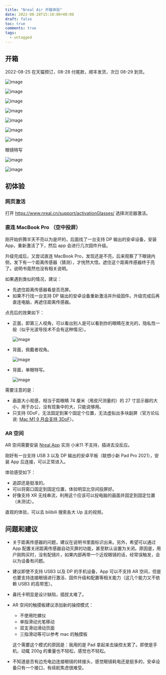 ```yaml
---
title: "Nreal Air 开箱体验"
date: 2022-08-28T15:10:00+08:00
draft: false
toc: true
comments: true
tags:
  - untagged
---
```


## 开箱

2022-08-25 在天猫预订，08-28 付尾款，顺丰发货，次日 08-29 到货。

![image](/image/nreal-12.jpeg)

![image](/image/nreal-11.jpeg)

![image](/image/nreal-10.jpeg)

![image](/image/nreal-09.jpeg)

![image](/image/nreal-08.jpeg)

![image](/image/nreal-07.jpeg)

![image](/image/nreal-06.jpeg)

眼镜特写

![image](/image/nreal-04.jpeg)

![image](/image/nreal-05.jpeg)

## 初体验

### 网页激活

打开 https://www.nreal.cn/support/activationGlasses/ 选择浏览器激活。

### 直连 MacBook Pro （空中投屏）

刚开始折腾半天不亮以为是坏的，后面找了一台支持 DP 输出的安卓设备，安装 App，重新激活了下，然后 app 会进行几次固件升级。

升级完成后，又尝试直连 MacBook Pro，发现还是不亮，后来观察了下眼镜内侧，发下有一个距离传感器（猜测），才恍然大悟。遮住这个距离传感器终于亮了。说明书竟然也没有相关说明。

如果遇到类似的情况，建议：

* 先遮住距离传感器看是否亮屏。
* 如果不行找一台支持 DP 输出的安卓设备重新激活并升级固件。升级完成后再直连电脑，再遮住距离传感器。

点亮后的效果如下：

* 正面，即第三人视角，可以看出别人是可以看到你的眼睛在发光的，隐私性一般（似乎光波导技术不会有这种情况）。

    ![image](/image/nreal-01.jpeg)

* 背面，佩戴者视角。

    ![image](/image/nreal-02.jpeg)

* 背面，单眼特写。

    ![image](/image/nreal-03.jpeg)

需要注意的是：

* 画面大小观感，相当于距眼睛 74 厘米（用皮尺测量的）的 27 寸显示器的大小，用于办公，没有现象中的大，只能说够用。
* 只支持 0DoF，无法固定到某个固定个位置，无法虚拟出多块副屏（官方论坛说: [Mac M1 9 月会支持 3DoF](https://bbs.nreal.cn/post/b2eae1a4a642415fbde1295b7d866ca5?csr=1)）。

### AR 空间

AR 空间需要安装 [Nreal App](https://www.nreal.cn/nrealapp) 实测 小米11 不支持，插进去没反应。

刚好有一台支持 USB 3 以及 DP 输出的安卓平板（联想小新 Pad Pro 2021），安装 App 后连接，可以正常进入。

体验感受如下：

* 追踪还是挺准的。
* 可以将窗口固定到固定位置，体验明显比空间投屏好。
* 好像支持 XR 无线串流，利用这个应该可以投电脑的画面并固定到固定位置（未测试）。

直观的体验，可以去 bilibili 搜索各大 Up 主的视频。

## 问题和建议

* 关于距离传感器的问题，建议在说明书里面标识出来。另外，希望可以通过 App 配置关闭距离传感器自动灭屏的功能，甚至默认设置为关闭。原因是，用户刚购买时，没有配镜片，如果内部再带一个近视眼镜的话，经常误触发，会以为设备有问题。
* 建议即使不支持 USB3 以及 DP 的手机设备，App 可以不支持 AR 空间，但是也要支持连接眼镜进行激活、固件升级和配置等相关能力（这几个能力又不依赖 USB3 的高带宽）。
* 鼻托卡明显是设计缺陷，插拔太难了。
* AR 空间的触摸板建议添加新的操控模式：
    * 不使用陀螺仪
    * 单指滑动光笔移动
    * 双支滑动滑动页面
    * 三指滑动等可以参考 mac 的触摸板

    这个需要这个模式的原因是：我用的是 Pad 拿起来去操控太累了。即使是手机，动辄 200g 的重量也不轻松，感觉也不轻松。

* 不知道是否有边充电边连接眼镜的转接头，感觉眼镜耗电还是挺多的，安卓设备只有一个接口，有续航焦虑很难受。
